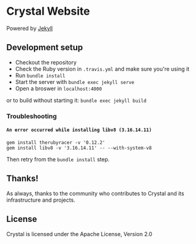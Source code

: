 Crystal Website
===============
Powered by [Jekyll](https://jekyllrb.com/)

## Development setup

- Checkout the repository
- Check the Ruby version in `.travis.yml` and make sure you're using it
- Run `bundle install`
- Start the server with `bundle exec jekyll serve`
- Open a broswer in `localhost:4000`

or to build without starting it: `bundle exec jekyll build`

### Troubleshooting

#### `An error occurred while installing libv8 (3.16.14.11)`

```
gem install therubyracer -v '0.12.2'
gem install libv8 -v '3.16.14.11' -- --with-system-v8
```

Then retry from the `bundle install` step.

## Thanks!

As always, thanks to the community who contributes to Crystal and its infrastructure and projects.

## License

Crystal is licensed under the Apache License, Version 2.0
